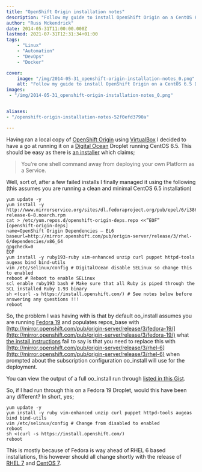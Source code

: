```yaml
---
title: "OpenShift Origin installation notes"
description: "Follow my guide to install OpenShift Origin on a CentOS 6.5 DO droplet. Get step-by-step instructions & troubleshoot issues."
author: "Russ Mckendrick"
date: 2014-05-31T11:00:00.000Z
lastmod: 2021-07-31T12:31:34+01:00
tags:
    - "Linux"
    - "Automation"
    - "DevOps"
    - "Docker"

cover:
    image: "/img/2014-05-31_openshift-origin-installation-notes_0.png" 
    alt: "Follow my guide to install OpenShift Origin on a CentOS 6.5 DO droplet. Get step-by-step instructions & troubleshoot issues."
images:
 - "/img/2014-05-31_openshift-origin-installation-notes_0.png"


aliases:
- "/openshift-origin-installation-notes-52f0efd3790a"

---
```


Having ran a local copy of [OpenShift Origin](http://openshift.github.io/) using [VirtualBox](http://openshift.github.io/documentation/oo_deployment_guide_vm.html#virtualbox) I decided to have a go at running it on a [Digital Ocean](https://www.digitalocean.com/?refcode=52ec4dc3647e) Droplet running CentOS 6.5. This should be easy as there is [an installer](https://install.openshift.com/) which claims;

> You’re one shell command away from deploying your own Platform as a Service.

Well, sort of, after a few failed installs I finally managed it using the following (this assumes you are running a clean and minimal CentOS 6.5 installation)

```
yum update -y
yum install -y http://www.mirrorservice.org/sites/dl.fedoraproject.org/pub/epel/6/i386/epel-release-6-8.noarch.rpm
cat > /etc/yum.repos.d/openshift-origin-deps.repo <<”EOF”
[openshift-origin-deps]
name=OpenShift Origin Dependencies — EL6
baseurl=http://mirror.openshift.com/pub/origin-server/release/3/rhel-6/dependencies/x86_64
gpgcheck=0
EOF
yum install -y ruby193-ruby vim-enhanced unzip curl puppet httpd-tools augeas bind bind-utils
vim /etc/selinux/config # DigitalOcean disable SELinux so change this to enabled
reboot # Reboot to enable SELinux
scl enable ruby193 bash # Make sure that all Ruby is piped through the SCL installed Ruby 1.93 binary
sh <(curl -s https://install.openshift.com/) # See notes below before answering any questions !!!
reboot
```

So, the problem I was having with is that by default oo_install assumes you are running [Fedora 19](http://fedoraproject.org/) and populates repos_base with [http://mirror.openshift.com/pub/origin-server/release/3/fedora-19/](http://mirror.openshift.com/pub/origin-server/release/3/fedora-19/) what [the install instructions](http://openshift.github.io/documentation/oo_install_users_guide.html) fail to say is that you need to replace this with [http://mirror.openshift.com/pub/origin-server/release/3/rhel-6](http://mirror.openshift.com/pub/origin-server/release/3/rhel-6) when prompted about the subscription configuration oo_install will use for the deployment.

You can view the output of a full oo_install run through [listed in this Gist](https://gist.github.com/russmckendrick/7ee0e73912a29d5cea47).

So, if I had run through this on a Fedora 19 Droplet, would this have been any different? In short, yes;

```
yum update -y
yum install -y ruby vim-enhanced unzip curl puppet httpd-tools augeas bind bind-utils
vim /etc/selinux/config # Change from disabled to enabled
reboot 
sh <(curl -s https://install.openshift.com/)
reboot
```

This is mostly because of Fedora is way ahead of RHEL 6 based installations, this however should all change shortly with the release of [RHEL 7](http://distrowatch.com/?newsid=08406) and [CentOS 7](http://seven.centos.org/).
